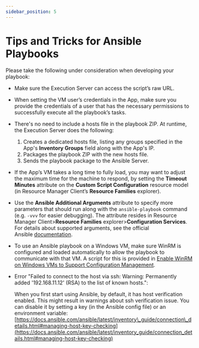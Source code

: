 ```yaml
---
sidebar_position: 5
---
```


# Tips and Tricks for Ansible Playbooks

Please take the following under consideration when developing your playbook:

- Make sure the Execution Server can access the script’s raw URL.
- When setting the VM user’s credentials in the App, make sure you provide the credentials of a user that has the necessary permissions to successfully execute all the playbook’s tasks.
- There's no need to include a hosts file in the playbook ZIP. At runtime, the Execution Server does the following:
    
    1. Creates a dedicated hosts file, listing any groups specified in the App's **Inventory Groups** field along with the App's IP.
    2. Packages the playbook ZIP with the new hosts file.
    3. Sends the playbook package to the Ansible Server.
- If the App’s VM takes a long time to fully load, you may want to adjust the maximum time for the machine to respond, by setting the **Timeout Minutes** attribute on the **Custom Script Configuration** resource model (in Resource Manager Client’s **Resource Families** explorer).
- Use the **Ansible Additional Arguments** attribute to specify more parameters that should run along with the `ansible-playbook` command (e.g. `-vvv` for easier debugging). The attribute resides in Resource Manager Client>**Resource Families** explorer>**Configuration Services**. For details about supported arguments, see the official Ansible [documentation](https://docs.ansible.com/ansible/2.4/ansible-playbook.html).
- To use an Ansible playbook on a Windows VM, make sure WinRM is configured and loaded automatically to allow the playbook to communicate with that VM. A script for this is provided in [Enable WinRM on Windows VMs to Support Configuration Management](../../enable-winrm-on-win-vm-for-cfg-mng.md).
- Error "Failed to connect to the host via ssh: Warning: Permanently added '192.168.11.12' (RSA) to the list of known hosts.":
    
    When you first start using Ansible, by default, it has host verification enabled. This might result in warnings about ssh verification issue. You can disable it by setting a key (in the Ansible config file) or an environment variable: [https://docs.ansible.com/ansible/latest/inventory\_guide/connection\_details.html#managing-host-key-checking](https://docs.ansible.com/ansible/latest/inventory_guide/connection_details.html#managing-host-key-checking)